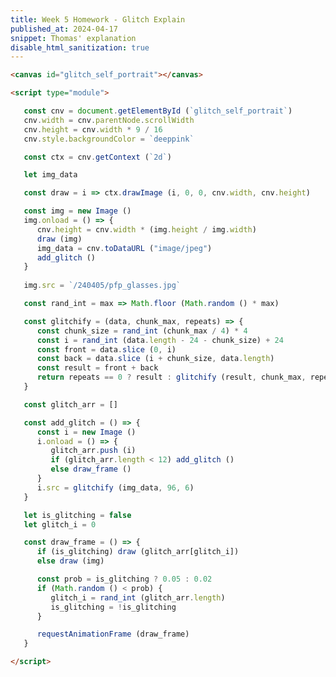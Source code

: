 ```yaml
---
title: Week 5 Homework - Glitch Explain
published_at: 2024-04-17
snippet: Thomas' explanation
disable_html_sanitization: true
---
```


<canvas id="glitch_self_portrait"></canvas>

<script type="module">

//getting canvas element
   const cnv = document.getElementById (`glitch_self_portrait`)

   //sizing to be good size
   cnv.width = cnv.parentNode.scrollWidth
   cnv.height = cnv.width * 9 / 16

   //setting background color
   cnv.style.backgroundColor = `deeppink`

//getting canvas context
   const ctx = cnv.getContext (`2d`)

//initiating variable for the image data, blank now
   let img_data

//arrow syntax --> function
//takes argument i
//draw the image to the canvas context
   const draw = i => ctx.drawImage (i, 0, 0, cnv.width, cnv.height)

//create a new image element
   const img = new Image ()

   //define function to execute upon loading file
   img.onload = () => {
    //resizing the height of the canvas
    //to be same aspect ratop as image
      cnv.height = cnv.width * (img.height / img.width)

      //draw the image to canvas
      draw (img)

      //storing image data as string in img_data
      img_data = cnv.toDataURL ("image/jpeg")

      //call the glitch function
      add_glitch ()
   }

//change path to my image here
//give file ath to image element, when it's done loading, then img.onload () runs
   img.src = `/example_hw_5/IMG_7764.JPG`

//definine a function that returns a random value between 0 - max, not including the max, no decimal
   const rand_int = max => Math.floor (Math.random () * max)

//define a recursive function
//take data as string
   const glitchify = (data, chunk_max, repeats) => {

    //random multiple of 4 between 0 - chunk_max
      const chunk_size = rand_int (chunk_max / 4) * 4

      //random position in the data between 24 - chunk_size
      //first 24 positions are important so we want to protect them from the glitch
      const i = rand_int (data.length - 24 - chunk_size) + 24

      //grabbing all the data before the random position
      const front = data.slice (0, i)

      //leaving a gap the size of chunk_size
      //grabbing the rest of the data
      const back = data.slice (i + chunk_size, data.length)

      //putting the two pieces back together
      //leaving out a chunk
      const result = front + back

      //
      return repeats == 0 ? result : glitchify (result, chunk_max, repeats - 1)
   }

   const glitch_arr = []

   const add_glitch = () => {
      const i = new Image ()
      i.onload = () => {
         glitch_arr.push (i)
         if (glitch_arr.length < 12) add_glitch ()
         else draw_frame ()
      }
      i.src = glitchify (img_data, 96, 6)
   }

   let is_glitching = false
   let glitch_i = 0

   const draw_frame = () => {
      if (is_glitching) draw (glitch_arr[glitch_i])
      else draw (img)

      const prob = is_glitching ? 0.05 : 0.02
      if (Math.random () < prob) {
         glitch_i = rand_int (glitch_arr.length)
         is_glitching = !is_glitching
      }

      requestAnimationFrame (draw_frame)
   }

</script>

```html
<canvas id="glitch_self_portrait"></canvas>

<script type="module">

   const cnv = document.getElementById (`glitch_self_portrait`)
   cnv.width = cnv.parentNode.scrollWidth
   cnv.height = cnv.width * 9 / 16
   cnv.style.backgroundColor = `deeppink`

   const ctx = cnv.getContext (`2d`)

   let img_data

   const draw = i => ctx.drawImage (i, 0, 0, cnv.width, cnv.height)

   const img = new Image ()
   img.onload = () => {
      cnv.height = cnv.width * (img.height / img.width)
      draw (img)
      img_data = cnv.toDataURL ("image/jpeg")
      add_glitch ()
   }
   
   img.src = `/240405/pfp_glasses.jpg`

   const rand_int = max => Math.floor (Math.random () * max)

   const glitchify = (data, chunk_max, repeats) => {
      const chunk_size = rand_int (chunk_max / 4) * 4
      const i = rand_int (data.length - 24 - chunk_size) + 24
      const front = data.slice (0, i)
      const back = data.slice (i + chunk_size, data.length)
      const result = front + back
      return repeats == 0 ? result : glitchify (result, chunk_max, repeats - 1)
   }

   const glitch_arr = []

   const add_glitch = () => {
      const i = new Image ()
      i.onload = () => {
         glitch_arr.push (i)
         if (glitch_arr.length < 12) add_glitch ()
         else draw_frame ()
      }
      i.src = glitchify (img_data, 96, 6)
   }

   let is_glitching = false
   let glitch_i = 0

   const draw_frame = () => {
      if (is_glitching) draw (glitch_arr[glitch_i])
      else draw (img)

      const prob = is_glitching ? 0.05 : 0.02
      if (Math.random () < prob) {
         glitch_i = rand_int (glitch_arr.length)
         is_glitching = !is_glitching
      }

      requestAnimationFrame (draw_frame)
   }

</script>
```
